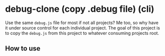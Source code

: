 # debug-clone (copy .debug file) (cli)

Use the same `debug.js` file for most if not all projects? Me too, so why have it under source control for each individual project.
The goal of this project is to copy the `debug.js` from this project to whatever consuming projects root.

## How to use
